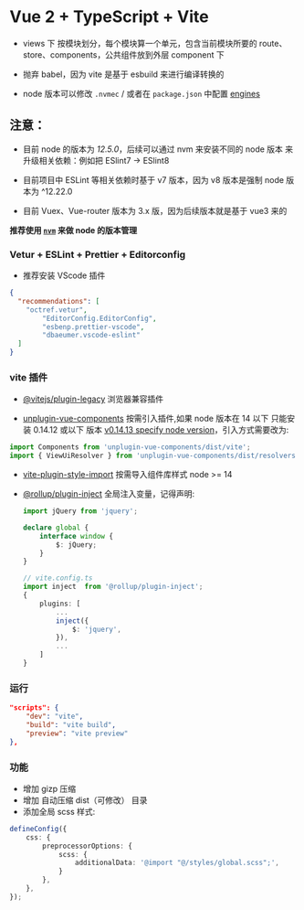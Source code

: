 # Vue 2 + TypeScript + Vite

- views 下 按模块划分，每个模块算一个单元，包含当前模块所要的 route、store、components，公共组件放到外层 component 下

- 抛弃 babel，因为 vite 是基于 esbuild 来进行编译转换的

- node 版本可以修改 `.nvmec` / 或者在 `package.json` 中配置 [engines](https://docs.npmjs.com/cli/v8/configuring-npm/package-json#engines)

## 注意：

- 目前 node 的版本为 _12.5.0_，后续可以通过 nvm 来安装不同的 node 版本 来升级相关依赖：例如把 ESlint7 -> ESlint8

- 目前项目中 ESLint 等相关依赖时基于 v7 版本，因为 v8 版本是强制 node 版本为 ^12.22.0

- 目前 Vuex、Vue-router 版本为 3.x 版，因为后续版本就是基于 vue3 来的

**推荐使用 [`nvm`](https://github.com/nvm-sh/nvm) 来做 node 的版本管理**

### Vetur + ESLint + Prettier + Editorconfig

- 推荐安装 VScode 插件

```json
{
  "recommendations": [
    "octref.vetur",
		"EditorConfig.EditorConfig",
		"esbenp.prettier-vscode",
		"dbaeumer.vscode-eslint"
  ]
}
```

### vite 插件

- [@vitejs/plugin-legacy](https://github.com/vitejs/vite/tree/main/packages/plugin-legacy) 浏览器兼容插件

- [unplugin-vue-components](https://github.com/antfu/unplugin-vue-components) 按需引入插件,如果 node 版本在 14 以下 只能安装 0.14.12 或以下 版本 [v0.14.13 specify node version](https://github.com/antfu/unplugin-vue-components/commit/62f7798)，引入方式需要改为:

```ts
import Components from 'unplugin-vue-components/dist/vite';
import { ViewUiResolver } from 'unplugin-vue-components/dist/resolvers';
```

- [vite-plugin-style-import](https://github.com/vbenjs/vite-plugin-style-import) 按需导入组件库样式 node >= 14

- [@rollup/plugin-inject](https://github.com/rollup/plugins/tree/master/packages/inject) 全局注入变量，记得声明:

	```ts
	import jQuery from 'jquery';

	declare global {
		interface window {
			$: jQuery;
		}
	}

	// vite.config.ts
	import inject  from '@rollup/plugin-inject';
	{
		plugins: [
			...
			inject({
				$: 'jquery',
			}),
			...
		]
	}
	```

### 运行

```json
"scripts": {
	"dev": "vite",
	"build": "vite build",
	"preview": "vite preview"
},
```

### 功能

- 增加 gizp 压缩
- 增加 自动压缩 dist（可修改） 目录
- 添加全局 scss 样式:

```ts
defineConfig({
	css: {
		preprocessorOptions: {
			scss: {
				additionalData: '@import "@/styles/global.scss";',
			}
		},
	},
});
```
